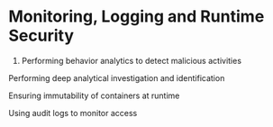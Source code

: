 # Monitoring, Logging and Runtime Security 

1. Performing behavior analytics to detect malicious activities

Performing deep analytical investigation and identification

Ensuring immutability of containers at runtime

Using audit logs to monitor access